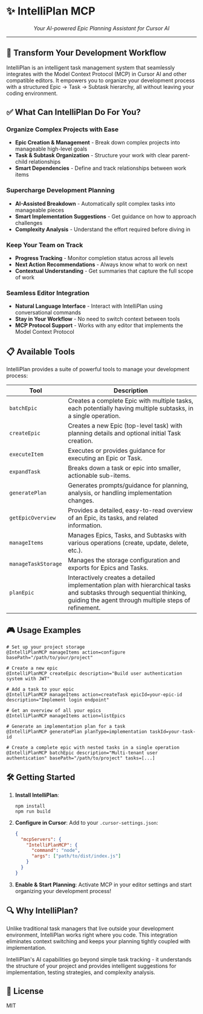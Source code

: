 # ✨ IntelliPlan MCP

<p align="center">
  <em>Your AI-powered Epic Planning Assistant for Cursor AI</em>
</p>

---

## 🚀 Transform Your Development Workflow

IntelliPlan is an intelligent task management system that seamlessly integrates with the Model Context Protocol (MCP) in Cursor AI and other compatible editors. It empowers you to organize your development process with a structured Epic → Task → Subtask hierarchy, all without leaving your coding environment.

## ✅ What Can IntelliPlan Do For You?

### Organize Complex Projects with Ease
- **Epic Creation & Management** - Break down complex projects into manageable high-level goals
- **Task & Subtask Organization** - Structure your work with clear parent-child relationships
- **Smart Dependencies** - Define and track relationships between work items

### Supercharge Development Planning
- **AI-Assisted Breakdown** - Automatically split complex tasks into manageable pieces
- **Smart Implementation Suggestions** - Get guidance on how to approach challenges
- **Complexity Analysis** - Understand the effort required before diving in

### Keep Your Team on Track
- **Progress Tracking** - Monitor completion status across all levels
- **Next Action Recommendations** - Always know what to work on next
- **Contextual Understanding** - Get summaries that capture the full scope of work

### Seamless Editor Integration
- **Natural Language Interface** - Interact with IntelliPlan using conversational commands
- **Stay in Your Workflow** - No need to switch context between tools
- **MCP Protocol Support** - Works with any editor that implements the Model Context Protocol

## 📋 Available Tools

IntelliPlan provides a suite of powerful tools to manage your development process:

| Tool | Description |
|------|-------------|
| `batchEpic` | Creates a complete Epic with multiple tasks, each potentially having multiple subtasks, in a single operation. |
| `createEpic` | Creates a new Epic (top-level task) with planning details and optional initial Task creation. |
| `executeItem` | Executes or provides guidance for executing an Epic or Task. |
| `expandTask` | Breaks down a task or epic into smaller, actionable sub-items. |
| `generatePlan` | Generates prompts/guidance for planning, analysis, or handling implementation changes. |
| `getEpicOverview` | Provides a detailed, easy-to-read overview of an Epic, its tasks, and related information. |
| `manageItems` | Manages Epics, Tasks, and Subtasks with various operations (create, update, delete, etc.). |
| `manageTaskStorage` | Manages the storage configuration and exports for Epics and Tasks. |
| `planEpic` | Interactively creates a detailed implementation plan with hierarchical tasks and subtasks through sequential thinking, guiding the agent through multiple steps of refinement. |

## 🎮 Usage Examples

```
# Set up your project storage
@IntelliPlanMCP manageItems action=configure basePath="/path/to/your/project"

# Create a new epic
@IntelliPlanMCP createEpic description="Build user authentication system with JWT"

# Add a task to your epic
@IntelliPlanMCP manageItems action=createTask epicId=your-epic-id description="Implement login endpoint"

# Get an overview of all your epics
@IntelliPlanMCP manageItems action=listEpics

# Generate an implementation plan for a task
@IntelliPlanMCP generatePlan planType=implementation taskId=your-task-id

# Create a complete epic with nested tasks in a single operation
@IntelliPlanMCP batchEpic description="Multi-tenant user authentication" basePath="/path/to/project" tasks=[...]
```

## 🛠️ Getting Started

1. **Install IntelliPlan**: 
   ```
   npm install
   npm run build
   ```

2. **Configure in Cursor**: Add to your `.cursor-settings.json`:
   ```json
   {
     "mcpServers": {
       "IntelliPlanMCP": {
         "command": "node",
         "args": ["path/to/dist/index.js"]
       }
     }
   }
   ```

3. **Enable & Start Planning**: Activate MCP in your editor settings and start organizing your development process!

## 🔍 Why IntelliPlan?

Unlike traditional task managers that live outside your development environment, IntelliPlan works right where you code. This integration eliminates context switching and keeps your planning tightly coupled with implementation.

IntelliPlan's AI capabilities go beyond simple task tracking - it understands the structure of your project and provides intelligent suggestions for implementation, testing strategies, and complexity analysis.

## 📄 License

MIT 